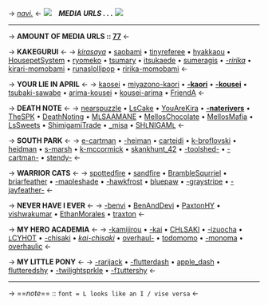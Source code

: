 -> [*navi.*](https://rentry.co/angelstruck) <-
![](https://cdn.discordapp.com/attachments/852782813186490408/1148171711561339011/IMG_3276.gif)⠀ ***MEDIA URLS . . .***
![](https://cdn.discordapp.com/attachments/852782813186490408/1121669868803080233/IMG_8526.gif)
***
-> **AMOUNT OF MEDIA URLS :: [77](https://rentry.org/mediaurls)** <-

-> **KAKEGURUI** <-
-> [*kirasaya*](https://rentry.co/kirasaya) • [saobami](https://rentry.co/saobami) • [tinyreferee](https://rentry.co/TinyReferee) • [hyakkaou](https://rentry.co/Hyakkaou) • [HousepetSystem](https://rentry.co/HousepetSystem) • [ryomeko](https://rentry.co/ryomeko) • [tsumary](https://rentry.co/tsumary) • [itsukaede](https://rentry.co/itsukaede) • [sumeragis](https://rentry.co/sumeragis) • [*-ririka*](https://rentry.co/-ririka) • [kirari-momobami](https://rentry.co/kirari-momobami) • [runaslollipop](https://rentry.co/runaslollipop) • [ririka-momobami](https://rentry.co/ririka-momobami) <-

-> **YOUR LIE IN APRIL** <-
-> [kaosei](https://rentry.co/kaosei) • [miyazono-kaori](https://rentry.co/miyazono-kaori) • [**-kaori**](https://rentry.co/-kaori) • [**-kousei**](https://rentry.co/-kousei) • [tsubaki-sawabe](https://rentry.co/tsubaki-sawabe) • [arima-kousei](https://rentry.co/arima-kousei) • [kousei-arima](https://rentry.co/kousei-arima) • [FriendA](https://rentry.co/FriendA) <-

-> **DEATH NOTE** <-
-> [nearspuzzle](https://rentry.co/nearspuzzle) • [LsCake](https://rentry.co/LsCake) • [YouAreKira](https://rentry.co/YouAreKira) • [**-naterivers**](https://rentry.co/-naterivers) • [TheSPK](https://rentry.co/TheSPK) • [DeathNoting](https://rentry.co/DeathNoting) • [M`L`SAAMANE](https://rentry.co/MlSAAMANE) • [MellosChocolate](https://rentry.co/MellosChocolate) • [MellosMafia](https://rentry.co/MellosMafia) • [LsSweets](https://rentry.co/LsSweets) • [ShimigamiTrade](https://rentry.co/ShimigamiTrade) • [_misa](https://rentry.co/_misa) • [SH`L`NIGAM`L`](https://rentry.co/SHlNIGAMl) <-

-> **SOUTH PARK** <-
-> [e-cartman](https://rentry.co/e-cartman) • [-heiman](https://rentry.co/-heiman) • [carteidi](https://rentry.co/carteidi) • [k-broflovski](https://rentry.co/k-broflovski) • [heidman](https://rentry.co/heidman) • [s-marsh](https://rentry.co/s-marsh) • [k-mccormick](https://rentry.co/k-mccormick) • [skankhunt_42](https://rentry.co/skankhunt_42) • [-toolshed-](https://rentry.co/-toolshed-) • [-cartman-](https://rentry.co/-cartman-) • [stendy-](https://rentry.co/stendy-) <-

-> **WARRIOR CATS** <-
-> [spottedfire](https://rentry.co/spottedfire) • [sandfire](https://rentry.co/SandFire) • [BrambleSqurriel](https://rentry.co/BrambleSquirrel) • [briarfeather](https://rentry.co/BriarFeather) • [-mapleshade](https://rentry.co/-mapleshade) • [-hawkfrost](https://rentry.co/-hawkfrost) • [bluepaw](https://rentry.co/bluepaw) • [-graystripe](https://rentry.co/-graystripe) • [-jayfeather-](https://rentry.co/-jayfeather-) <-

-> **NEVER HAVE I EVER** <-
-> [-benvi](https://rentry.co/-benvi) • [BenAndDevi](https://rentry.co/BenAndDevi) • [PaxtonHY](https://rentry.co/PaxtonHY) • [vishwakumar](https://rentry.co/vishwakumar) • [EthanMorales](https://rentry.co/EthanMorales) • [traxton](https://rentry.co/traxton) <-

-> **MY HERO ACADEMIA** <-
-> [-kamijirou](https://rentry.co/-kamijirou) • [-kai](https://rentry.co/-kai) • [CH`L`SAKI](https://rentry.co/CHlSAKI) • [-izuocha](https://rentry.co/-izuocha) • [`L`CYHOT](https://rentry.co/lCYHOT) • [-chisaki](https://rentry.co/-chisaki) • [*kai-chisaki*](https://rentry.co/kai-chisaki) • [overhaul-](https://rentry.co/overhaul-) • [todomomo](https://rentry.co/todomomo) • [-monoma](https://rentry.co/-monoma) • [overhaulic](https://rentry.co/overhaulic) <-

-> **MY LITTLE PONY** <-
-> [-rarijack](https://rentry.co/-rarijack) • [-flutterdash](https://rentry.co/-flutterdash) • [apple_dash](https://rentry.co/apple_dash) • [flutteredshy](https://rentry.co/flutteredshy) • [-twilightsprkle](https://rentry.co/-twilightsprkle) • [-f`I`uttershy](https://rentry.co/-fiuttershy) <-

***
-> ==*note*== :: `font = L looks like an I / vise versa` <-